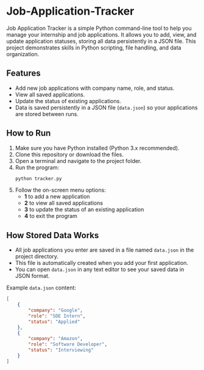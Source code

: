 # Job-Application-Tracker
Job Application Tracker is a simple Python command-line tool to help you manage your internship and job applications. It allows you to add, view, and update application statuses, storing all data persistently in a JSON file. This project demonstrates skills in Python scripting, file handling, and data organization.
## Features

- Add new job applications with company name, role, and status.
- View all saved applications.
- Update the status of existing applications.
- Data is saved persistently in a JSON file (`data.json`) so your applications are stored between runs.

## How to Run

1. Make sure you have Python installed (Python 3.x recommended).
2. Clone this repository or download the files.
3. Open a terminal and navigate to the project folder.
4. Run the program:
    ```bash
    python tracker.py
    ```
5. Follow the on-screen menu options:
    - **1** to add a new application
    - **2** to view all saved applications
    - **3** to update the status of an existing application
    - **4** to exit the program

## How Stored Data Works

- All job applications you enter are saved in a file named `data.json` in the project directory.
- This file is automatically created when you add your first application.
- You can open `data.json` in any text editor to see your saved data in JSON format.

Example `data.json` content:

```json
[
    {
        "company": "Google",
        "role": "SDE Intern",
        "status": "Applied"
    },
    {
        "company": "Amazon",
        "role": "Software Developer",
        "status": "Interviewing"
    }
]

